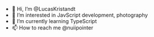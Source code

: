 - 👋 Hi, I’m @LucasKristandt
- 👀 I’m interested in JavScript development, photography
- 🌱 I’m currently learning TypeScript
- 📫 How to reach me @nuiipointer

<!---
LucasKristandt/LucasKristandt is a ✨ special ✨ repository because its `README.md` (this file) appears on your GitHub profile.
You can click the Preview link to take a look at your changes.
--->
